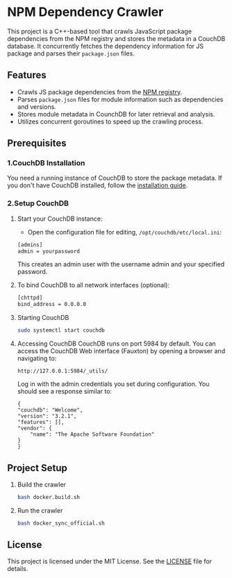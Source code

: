 # NPM Dependency Crawler

This project is a C++-based tool that crawls JavaScript package dependencies from the NPM registry and stores the metadata in a CouchDB database. It concurrently fetches the dependency information for JS package and parses their `package.json` files.

## Features

- Crawls JS package dependencies from the [NPM registry](https://www.npmjs.com/).
- Parses `package.json` files for module information such as dependencies and versions.
- Stores module metadata in CounchDB for later retrieval and analysis.
- Utilizes concurrent goroutines to speed up the crawling process.

## Prerequisites

### 1.CouchDB Installation

You need a running instance of CouchDB to store the package metadata. If you don't have CouchDB installed, follow the [installation guide](https://docs.couchdb.org/en/stable/install/index.html).

### 2.Setup CouchDB

1. Start your CouchDB instance:
   - Open the configuration file for editing, `/opt/couchdb/etc/local.ini`:
    ```bash
    [admins]
    admin = yourpassword
    ```
   This creates an admin user with the username admin and your specified password.

2. To bind CouchDB to all network interfaces (optional):
    ```bash
    [chttpd]
    bind_address = 0.0.0.0
    ```

2. Starting CouchDB

   ```bash
   sudo systemctl start couchdb
   ```

4. Accessing CouchDB
   CouchDB runs on port 5984 by default. You can access the CouchDB Web interface (Fauxton) by opening a browser and navigating to:
    ```
    http://127.0.0.1:5984/_utils/
    ```
   Log in with the admin credentials you set during configuration. You should see a response similar to:
    ```
    {
    "couchdb": "Welcome",
    "version": "3.2.1",
    "features": [],
    "vendor": {
        "name": "The Apache Software Foundation"
    }
    }

    ```

## Project Setup

1. Build the crawler
   ```bash
   bash docker.build.sh
   ```

2. Run the crawler
   ```bash
   bash docker_sync_official.sh
   ```

## License

This project is licensed under the MIT License. See the [LICENSE](LICENSE) file for details.
